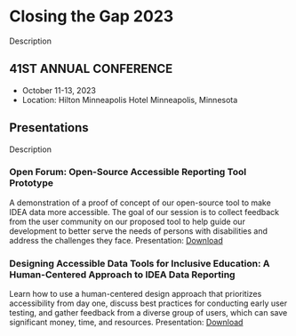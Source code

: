 # Closing the Gap 2023
Description

## 41ST ANNUAL CONFERENCE
- October 11-13, 2023
- Location: Hilton Minneapolis Hotel Minneapolis, Minnesota

## Presentations
Description

### Open Forum: Open-Source Accessible Reporting Tool Prototype
A demonstration of a proof of concept of our open-source tool to make IDEA data more accessible. The goal of our session is to collect feedback from the user community on our proposed tool to help guide our development to better serve the needs of persons with disabilities and address the challenges they face.
Presentation: [Download](https://github.com/WeissCenter/public/raw/main/conferences/2023-CTG/Closing%20the%20Gap%20-%20ADAPT%20Prototype%20-%20Final.pptx) 

### Designing Accessible Data Tools for Inclusive Education: A Human-Centered Approach to IDEA Data Reporting
Learn how to use a human-centered design approach that prioritizes accessibility from day one, discuss best practices for conducting early user testing, and gather feedback from a diverse group of users, which can save significant money, time, and resources.
Presentation: [Download](https://github.com/WeissCenter/public/raw/main/conferences/2023-CTG/Closing%20the%20Gap%20-%20Designing%20Accessible%20Data%20Tools%20for%20Inclusive%20Education%20-%20Final.pptx)
